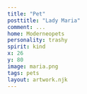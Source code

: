 ```yaml
---
title: "Pet"
posttitle: "Lady Maria"
comment: ...
home: Moderneopets
personality: trashy
spirit: kind
x: 26
y: 80
image: maria.png
tags: pets
layout: artwork.njk
---
```


